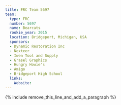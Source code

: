 ```yaml
---
title: FRC Team 5697
team:
  type: FRC
  number: 5697
  name: Bearcats
  rookie_year: 2015
  location: Bridgeport, Michigan, USA
  sponsors:
  - Dynamic Restoration Inc
  - Nexteer
  - Iwen Tool and Supply
  - Grasel Graphics
  - Hungry Howie's
  - Amigo
  - Bridgeport High School
  links:
    Website:
---
```


{% include remove_this_line_and_add_a_paragraph %}